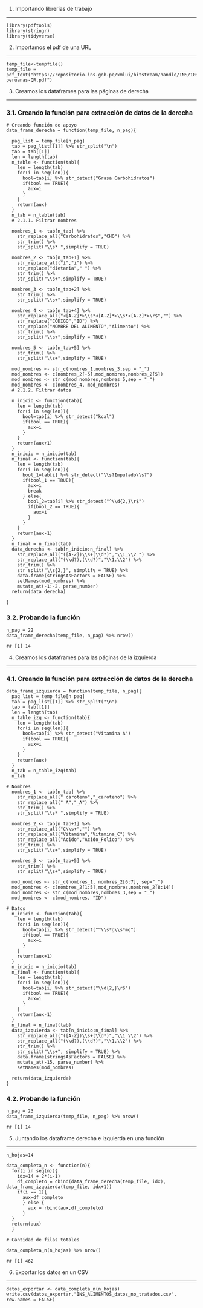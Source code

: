 1. Importando librerías de trabajo
----------------------------------

    library(pdftools)
    library(stringr)
    library(tidyverse)

2. Importamos el pdf de una URL
-------------------------------

    temp_file<-tempfile()
    temp_file = pdf_text("https://repositorio.ins.gob.pe/xmlui/bitstream/handle/INS/1034/tablas-peruanas-QR.pdf") 

3. Creamos los dataframes para las páginas de derecha
-----------------------------------------------------

### 3.1. Creando la función para extracción de datos de la derecha

    # Creando función de apoyo
    data_frame_derecha = function(temp_file, n_pag){
      
      pag_list = temp_file[n_pag]
      tab = pag_list[[1]] %>% str_split("\n")
      tab = tab[[1]]
      len = length(tab)
      n_table <- function(tab){
        len = length(tab)
        for(i in seq(len)){
          bool=tab[i] %>% str_detect("Grasa Carbohidratos")
          if(bool == TRUE){
            aux=i
          }
        }
        return(aux)
      }
      n_tab = n_table(tab)
      # 2.1.1. Filtrar nombres
      
      nombres_1 <- tab[n_tab] %>% 
        str_replace_all("Carbohidratos","CHO") %>%
        str_trim() %>%
        str_split("\\s* ",simplify = TRUE)
      
      nombres_2 <- tab[n_tab+1] %>% 
        str_replace_all("í","i") %>%
        str_replace("dietaria"," ") %>%
        str_trim() %>%
        str_split("\\s+",simplify = TRUE)
      
      nombres_3 <- tab[n_tab+2] %>% 
        str_trim() %>%
        str_split("\\s+",simplify = TRUE)
      
      nombres_4 <- tab[n_tab+4] %>%
        str_replace_all("<[A-Z]*>\\s*<[A-Z]*>\\s*<[A-Z]*>\r$","") %>%
        str_replace("CÓDIGO","ID") %>%
        str_replace("NOMBRE DEL ALIMENTO","Alimento") %>%
        str_trim() %>%
        str_split("\\s+",simplify = TRUE)
      
      nombres_5 <- tab[n_tab+5] %>% 
        str_trim() %>%
        str_split("\\s+",simplify = TRUE)
      
      mod_nombres <- str_c(nombres_1,nombres_3,sep = "_")
      mod_nombres <- c(nombres_2[-5],mod_nombres,nombres_2[5])
      mod_nombres <- str_c(mod_nombres,nombres_5,sep = "_")
      mod_nombres <- c(nombres_4, mod_nombres)
      # 2.1.2. Filtrar datos
      
      n_inicio <- function(tab){
        len = length(tab)
        for(i in seq(len)){
          bool=tab[i] %>% str_detect("kcal")
          if(bool == TRUE){
            aux=i
          }
        }
        return(aux+1)
      }
      n_inicio = n_inicio(tab)
      n_final <- function(tab){
        len = length(tab)
        for(i in seq(len)){
          bool_1=tab[i] %>% str_detect("\\s?Imputado\\s?")
          if(bool_1 == TRUE){
            aux=i
            break
          } else{
            bool_2=tab[i] %>% str_detect("^\\d{2,}\r$")
            if(bool_2 == TRUE){
              aux=i
            }
          }
        }
        return(aux-1)
      }
      n_final = n_final(tab)
      data_derecha <- tab[n_inicio:n_final] %>%
        str_replace_all("([A-Z])\\s+(\\d*)","\\1_\\2 ") %>%
        str_replace_all("(\\d?),(\\d?)","\\1.\\2") %>%
        str_trim() %>%
        str_split("\\s{2,}", simplify = TRUE) %>%
        data.frame(stringsAsFactors = FALSE) %>%
        setNames(mod_nombres) %>%
        mutate_at(-1:-2, parse_number)
      return(data_derecha)
      
    }

### 3.2. Probando la función

    n_pag = 22
    data_frame_derecha(temp_file, n_pag) %>% nrow()

    ## [1] 14

4. Creamos los dataframes para las páginas de la izquierda
----------------------------------------------------------

### 4.1. Creando la función para extracción de datos de la derecha

    data_frame_izquierda = function(temp_file, n_pag){
      pag_list = temp_file[n_pag]
      tab = pag_list[[1]] %>% str_split("\n")
      tab = tab[[1]]
      len = length(tab)
      n_table_izq <- function(tab){
        len = length(tab)
        for(i in seq(len)){
          bool=tab[i] %>% str_detect("Vitamina A")
          if(bool == TRUE){
            aux=i
          }
        }
        return(aux)
      }
      n_tab = n_table_izq(tab)
      n_tab
      
    # Nombres
      nombres_1 <- tab[n_tab] %>% 
        str_replace_all(" caroteno","_caroteno") %>% 
        str_replace_all(" A","_A") %>% 
        str_trim() %>%
        str_split("\\s* ",simplify = TRUE)
      
      nombres_2 <- tab[n_tab+1] %>%
        str_replace_all("C\\s+","") %>%
        str_replace_all("Vitamina","Vitamina_C") %>%
        str_replace_all("Ácido","Acido_Folico") %>%
        str_trim() %>%
        str_split("\\s+",simplify = TRUE)
      
      nombres_3 <- tab[n_tab+5] %>% 
        str_trim() %>%
        str_split("\\s+",simplify = TRUE)
      
      mod_nombres <- str_c(nombres_1, nombres_2[6:7], sep="_")
      mod_nombres <- c(nombres_2[1:5],mod_nombres,nombres_2[8:14])
      mod_nombres <- str_c(mod_nombres,nombres_3,sep = "_")
      mod_nombres <- c(mod_nombres, "ID")
      
    # Datos 
      n_inicio <- function(tab){
        len = length(tab)
        for(i in seq(len)){
          bool=tab[i] %>% str_detect("^\\s*g\\s*mg")
          if(bool == TRUE){
            aux=i
          }
        }
        return(aux+1)
      }
      n_inicio = n_inicio(tab)
      n_final <- function(tab){
        len = length(tab)
        for(i in seq(len)){
          bool=tab[i] %>% str_detect("\\d{2,}\r$")
          if(bool == TRUE){
            aux=i
          }
        }
        return(aux-1)
      }
      n_final = n_final(tab)
      data_izquierda <- tab[n_inicio:n_final] %>%
        str_replace_all("([A-Z])\\s+(\\d*)","\\1_\\2") %>%
        str_replace_all("(\\d?),(\\d?)","\\1.\\2") %>%
        str_trim() %>%
        str_split("\\s+", simplify = TRUE) %>%
        data.frame(stringsAsFactors = FALSE) %>%
        mutate_at(-15, parse_number) %>%
        setNames(mod_nombres) 
      
      return(data_izquierda)
    }

### 4.2. Probando la función

    n_pag = 23
    data_frame_izquierda(temp_file, n_pag) %>% nrow()

    ## [1] 14

5. Juntando los dataframe derecha e izquierda en una función
------------------------------------------------------------

    n_hojas=14

    data_completa_n <- function(n){
      for(i in seq(n)){
        idx=14 + 2*(i-1)
        df_completo = cbind(data_frame_derecha(temp_file, idx), data_frame_izquierda(temp_file, idx+1))
        if(i == 1){
          aux=df_completo
          } else {
            aux = rbind(aux,df_completo)
          }
      }
      return(aux)
      }

    # Cantidad de filas totales

    data_completa_n(n_hojas) %>% nrow()

    ## [1] 462

6. Exportar los datos en un CSV
-------------------------------

    datos_exportar <- data_completa_n(n_hojas)
    write.csv(datos_exportar,"INS_ALIMENTOS_datos_no_tratados.csv", row.names = FALSE)
